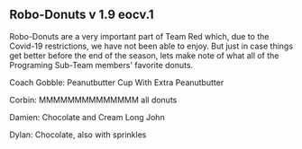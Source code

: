 ## Robo-Donuts v 1.9 eocv.1
Robo-Donuts are a very important part of Team Red which, due to the Covid-19 restrictions, we have not been able to enjoy. But just in case things get better before the end of the season, lets make note of what all of the Programing Sub-Team members' favorite donuts.

Coach Gobble: Peanutbutter Cup With Extra Peanutbutter

Corbin: MMMMMMMMMMMMMM all donuts

Damien: Chocolate and Cream Long John

Dylan: Chocolate, also with sprinkles
